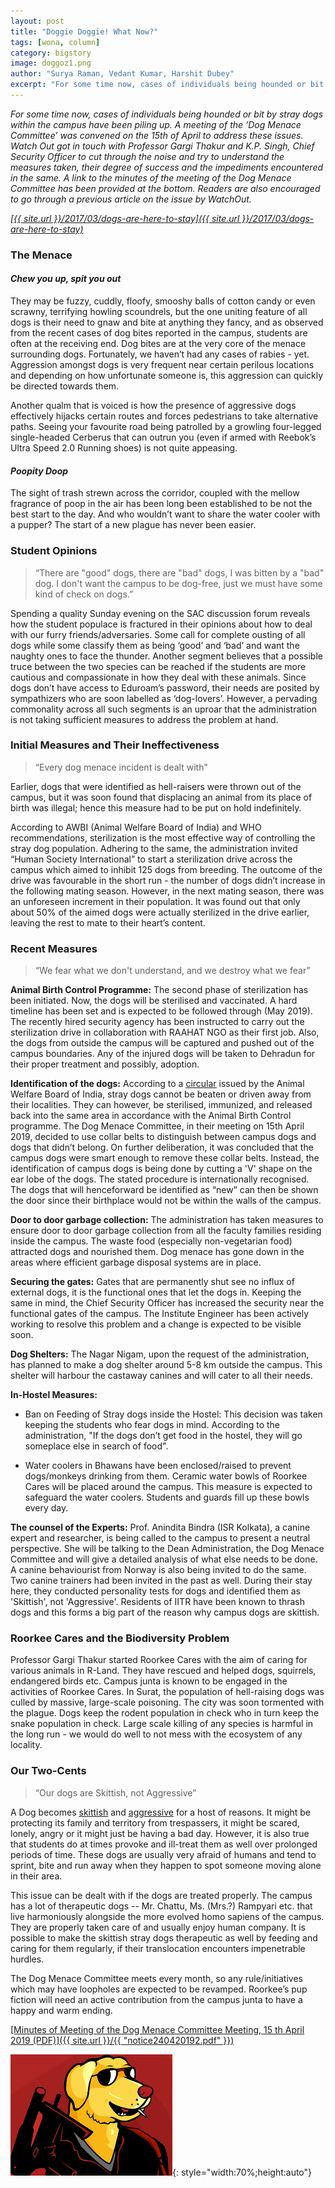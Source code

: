 ```yaml
---
layout: post
title: "Doggie Doggie! What Now?"
tags: [wona, column]
category: bigstory
image: doggoz1.png
author: "Surya Raman, Vedant Kumar, Harshit Dubey"
excerpt: "For some time now, cases of individuals being hounded or bit by stray dogs within the campus have been piling up. A meeting of the ‘Dog Menace Committee’ was convened on the 15th of April to address these issues."
---
```


*For some time now, cases of individuals being hounded or bit by stray dogs within the campus have been piling up. A meeting of the ‘Dog Menace Committee’ was convened on the 15th of April to address these issues. Watch Out got in touch with Professor Gargi Thakur and K.P. Singh, Chief Security Officer to cut through the noise and try to understand the measures taken, their degree of success and the impediments encountered in the same. A link to the minutes of the meeting of the Dog Menace Committee has been provided at the bottom. Readers are also encouraged to go through a previous article on the issue by WatchOut.*

<span style="text-decoration:underline">*[{{ site.url }}/2017/03/dogs-are-here-to-stay]({{ site.url }}/2017/03/dogs-are-here-to-stay)*</span>

### The Menace

#### *Chew you up, spit you out*

They may be fuzzy, cuddly, floofy, smooshy balls of cotton candy or even scrawny, terrifying howling scoundrels, but the one uniting feature of all dogs is their need to gnaw and bite at anything they fancy, and as observed from the recent cases of dog bites reported in the campus, students are often at the receiving end. Dog bites are at the very core of the menace surrounding dogs. Fortunately, we haven’t had any cases of rabies - yet.  Aggression amongst dogs is very frequent near certain perilous locations and depending on how unfortunate someone is, this aggression can quickly be directed towards them.

Another qualm that is voiced is how the presence of aggressive dogs effectively hijacks certain routes and forces pedestrians to take alternative paths. Seeing your favourite road being patrolled by a growling four-legged single-headed Cerberus that can outrun you (even if armed with Reebok’s Ultra Speed 2.0 Running shoes) is not quite appeasing.

#### *Poopity Doop*

The sight of trash strewn across the corridor, coupled with the mellow fragrance of poop in the air has been long been established to be not the best start to the day. And who wouldn’t want to share the water cooler with a pupper? The start of a new plague has never been easier.

### Student Opinions

> “There are "good" dogs, there are "bad" dogs, I was bitten by a "bad" dog. I don't want the campus to be dog-free, just we must have some kind of check on dogs.”

Spending a quality Sunday evening on the SAC discussion forum reveals how the student populace is fractured in their opinions about how to deal with our furry friends/adversaries. Some call for complete ousting of all dogs while some classify them as being ‘good’ and ‘bad’ and want the naughty ones to face the thunder. Another segment believes that a possible truce between the two species can be reached if the students are more cautious and compassionate in how they deal with these animals. Since dogs don’t have access to Eduroam’s password, their needs are posited by sympathizers who are soon labelled as ‘dog-lovers’. However, a pervading commonality across all such segments is an uproar that the administration is not taking sufficient measures to address the problem at hand.

### Initial Measures and Their Ineffectiveness

> “Every dog menace incident is dealt with”

Earlier, dogs that were identified as hell-raisers were thrown out of the campus, but it was soon found that displacing an animal from its place of birth was illegal; hence this measure had to be put on hold indefinitely.

According to AWBI (Animal Welfare Board of India) and WHO recommendations, sterilization is the most effective way of controlling the stray dog population. Adhering to the same, the administration invited “Human Society International” to start a sterilization drive across the campus which aimed to inhibit 125 dogs from breeding. The outcome of the drive was favourable in the short run - the number of dogs didn’t increase in the following mating season. However, in the next mating season, there was an unforeseen increment in their population. It was found out that only about 50% of the aimed dogs were actually sterilized in the drive earlier, leaving the rest to mate to their heart’s content.

### Recent Measures

> “We fear what we don't understand, and we destroy what we fear”

**Animal Birth Control Programme:** The second phase of sterilization has been initiated. Now, the dogs will be sterilised and vaccinated. A hard timeline has been set and is expected to be followed through (May 2019). The recently hired security agency has been instructed to carry out the sterilization drive in collaboration with RAAHAT NGO as their first job. Also, the dogs from outside the campus will be captured and pushed out of the campus boundaries. Any of the injured dogs will be taken to  Dehradun for their proper treatment and possibly, adoption.

**Identification of the dogs:**  According to a <span style="text-decoration:underline">[circular](http://www.awbi.org/awbi-pdf/circular_abc_cantonmentboards.pdf)</span>  issued by the Animal Welfare Board of India, stray dogs cannot be beaten or driven away from their localities. They can however, be sterilised, immunized, and released back into the same area in accordance with the Animal Birth Control programme. The Dog Menace Committee, in their meeting on 15th April 2019, decided to use collar belts to distinguish between campus dogs and dogs that didn’t belong. On further deliberation, it was concluded that the campus dogs were smart enough to remove these collar belts. Instead, the identification of campus dogs is being done by cutting a 'V' shape on the ear lobe of the dogs. The stated procedure is internationally recognised. The dogs that will henceforward be identified as “new” can then be shown the door since their birthplace would not be within the walls of the campus.

**Door to door garbage collection:** The administration has taken measures to ensure door to door garbage collection from all the faculty families residing inside the campus. The waste food (especially non-vegetarian food) attracted dogs and nourished them. Dog menace has gone down in the areas where efficient garbage disposal systems are in place.

**Securing the gates:** Gates that are permanently shut see no influx of external dogs, it is the functional ones that let the dogs in. Keeping the same in mind, the Chief Security Officer has increased the security near the functional gates of the campus. The Institute Engineer has been actively working to resolve this problem and a change is expected to be visible soon.

**Dog Shelters:** The Nagar Nigam, upon the request of the administration, has planned to make a dog shelter around 5-8 km outside the campus. This shelter will harbour the castaway canines and will cater to all their needs.

**In-Hostel Measures:**

- Ban on Feeding of Stray dogs inside the Hostel: This decision was taken keeping the students who fear dogs in mind. According to the administration, "If the dogs don’t get food in the hostel, they will go someplace else in search of food".

- Water coolers in Bhawans have been enclosed/raised to prevent dogs/monkeys drinking from them. Ceramic water bowls of Roorkee Cares will be placed around the campus. This measure is expected to safeguard the water coolers. Students and guards fill up these bowls every day.

**The counsel of the Experts:** Prof. Anindita Bindra (ISR Kolkata), a canine expert and researcher, is being called to the campus to present a neutral perspective. She will be talking to the Dean Administration, the Dog Menace Committee and will give a detailed analysis of what else needs to be done. A canine behaviourist from Norway is also being invited to do the same. Two canine trainers had been invited in the past as well. During their stay here, they conducted personality tests for dogs and identified them as 'Skittish', not 'Aggressive'. Residents of IITR have been known to thrash dogs and this forms a big part of the reason why campus dogs are skittish.

### Roorkee Cares and the Biodiversity Problem

Professor Gargi Thakur started Roorkee Cares with the aim of caring for various animals in R-Land. They have rescued and helped dogs, squirrels, endangered birds etc. Campus junta is known to be engaged in the activities of Roorkee Cares. In Surat, the population of hell-raising dogs was culled by massive, large-scale poisoning. The city was soon tormented with the plague. Dogs keep the rodent population in check who in turn keep the snake population in check. Large scale killing of any species is harmful in the long run - we would do well to not mess with the ecosystem of any locality.

### Our Two-Cents

> “Our dogs are Skittish, not Aggressive”

A Dog becomes <span style="text-decoration:underline">[skittish](https://wagwalking.com/behavior/why-some-dogs-are-skittish)</span> and <span style="text-decoration:underline">[aggressive](https://indianexpress.com/article/lifestyle/life-style/why-do-dogs-bite-and-how-to-prevent-it/)</span> for a host of reasons. It might be protecting its family and territory from trespassers, it might be scared, lonely, angry or it might just be having a bad day. However, it is also true that students do at times provoke and ill-treat them as well over prolonged periods of time. These dogs are usually very afraid of humans and tend to sprint, bite and run away when they happen to spot someone moving alone in their area.

This issue can be dealt with if the dogs are treated properly. The campus has a lot of therapeutic dogs -- Mr. Chattu, Ms. (Mrs.?) Rampyari etc. that live harmoniously alongside the more evolved homo sapiens of the campus. They are properly taken care of and usually enjoy human company. It is possible to make the skittish stray dogs therapeutic as well by feeding and caring for them regularly, if their translocation encounters impenetrable hurdles.

The Dog Menace Committee meets every month, so any rule/initiatives which may have loopholes are expected to be revamped. Roorkee’s pup fiction will need an active contribution from the campus junta to have a happy and warm ending.

<span style="text-decoration:underline">[Minutes of Meeting of the Dog Menace Committee Meeting, 15 th April 2019 (PDF)]({{ site.url }}/{{ "notice240420192.pdf" }})</span>

![pic](/images/posts/doggoz2.png){: style="width:70%;height:auto"}
